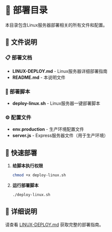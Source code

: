 # 🚀 部署目录

本目录包含Linux服务器部署相关的所有文件和配置。

## 📁 文件说明

### 📋 部署文档
- **LINUX-DEPLOY.md** - Linux服务器详细部署指南
- **README.md** - 本说明文件

### 🔧 部署脚本
- **deploy-linux.sh** - Linux服务器一键部署脚本

### ⚙️ 配置文件
- **env.production** - 生产环境配置文件
- **server.js** - Express服务器文件（用于生产环境）

## 🚀 快速部署

1. **给脚本执行权限**
   ```bash
   chmod +x deploy-linux.sh
   ```

2. **运行部署脚本**
   ```bash
   ./deploy-linux.sh
   ```

## 📖 详细说明

请查看 [LINUX-DEPLOY.md](./LINUX-DEPLOY.md) 获取完整的部署指南。 